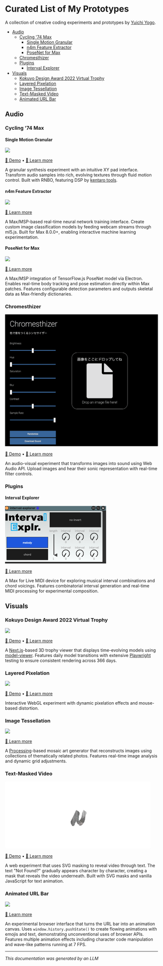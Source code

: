 # Curated List of My Prototypes

A collection of creative coding experiments and prototypes by [Yuichi Yogo](https://github.com/yuichkun).

<!-- toc -->

- [Audio](#audio)
  * [Cycling '74 Max](#cycling-74-max)
    + [Single Motion Granular](#single-motion-granular)
    + [n4m Feature Extractor](#n4m-feature-extractor)
    + [PoseNet for Max](#posenet-for-max)
  * [Chromesthizer](#chromesthizer)
  * [Plugins](#plugins)
    + [Interval Explorer](#interval-explorer)
- [Visuals](#visuals)
  * [Kokuyo Design Award 2022 Virtual Trophy](#kokuyo-design-award-2022-virtual-trophy)
  * [Layered Pixelation](#layered-pixelation)
  * [Image Tessellation](#image-tessellation)
  * [Text-Masked Video](#text-masked-video)
  * [Animated URL Bar](#animated-url-bar)

<!-- tocstop -->

## Audio

### Cycling '74 Max

#### Single Motion Granular
![](https://raw.githubusercontent.com/yuichkun/kentaro-granular-web/master/single-motion-granular.gif)

[🔗 Demo](https://kentaro-granular-web.vercel.app/) • [📝 Learn more](https://github.com/yuichkun/kentaro-granular-web/blob/master/README.md)

A granular synthesis experiment with an intuitive XY pad interface. Transform audio samples into rich, evolving textures through fluid motion control. Built with RNBO, featuring DSP by [kentaro tools](https://kentaro.tools/).

#### n4m Feature Extractor
![](https://user-images.githubusercontent.com/14039540/56828415-43196480-682f-11e9-97df-701ad2c3528c.gif)

[📝 Learn more](https://github.com/yuichkun/n4m-feature-extractor)

A Max/MSP-based real-time neural network training interface. Create custom image classification models by feeding webcam streams through ml5.js. Built for Max 8.0.0+, enabling interactive machine learning experimentation.

#### PoseNet for Max
![](https://user-images.githubusercontent.com/14039540/48412987-9029e280-e789-11e8-86a0-03c94a06ab13.gif)

[📝 Learn more](https://github.com/yuichkun/n4m-posenet)

A Max/MSP integration of TensorFlow.js PoseNet model via Electron. Enables real-time body tracking and pose estimation directly within Max patches. Features configurable detection parameters and outputs skeletal data as Max-friendly dictionaries.

### Chromesthizer
![](https://raw.githubusercontent.com/yuichkun/chromesthizer/master/chromesthizer.gif)

[🔗 Demo](https://chromesthizer.vercel.app/) • [📝 Learn more](https://github.com/yuichkun/chromesthizer/blob/master/README.md)

An audio-visual experiment that transforms images into sound using Web Audio API. Upload images and hear their sonic representation with real-time filter controls.

### Plugins

#### Interval Explorer
![](https://raw.githubusercontent.com/yuichkun/interval-explorer/master/interval-explorer.png)

[📝 Learn more](https://github.com/yuichkun/interval-explorer)

A Max for Live MIDI device for exploring musical interval combinations and chord voicings. Features combinatorial interval generation and real-time MIDI processing for experimental composition.

## Visuals

### Kokuyo Design Award 2022 Virtual Trophy
<img src="./assets/kokuyo-design-award-2022.gif" width="500">

[🔗 Demo](https://www.kokuyo.co.jp/trophy2022/) • [📝 Learn more](https://yogo-management-office.com/works/kokuyo-design-award-2022)

A [Next.js](https://nextjs.org/)-based 3D trophy viewer that displays time-evolving models using [model-viewer](https://modelviewer.dev/). Features daily model transitions with extensive [Playwright](https://playwright.dev/) testing to ensure consistent rendering across 366 days.

### Layered Pixelation
<img src="./prototypes/layered-pixelation/screenshot.gif" width="500">

[🔗 Demo](https://layered-pixelation.vercel.app/) • [📝 Learn more](./prototypes/layered-pixelation/README.md)

Interactive WebGL experiment with dynamic pixelation effects and mouse-based distortion.

### Image Tessellation
<img src="https://raw.githubusercontent.com/yuichkun/mosaic-by-image-gathering/master/image-tessellation.gif" width="500">

[📝 Learn more](https://github.com/yuichkun/mosaic-by-image-gathering/blob/master/README.md)

A [Processing](https://processing.org/)-based mosaic art generator that reconstructs images using collections of thematically related photos. Features real-time image analysis and dynamic grid adjustments.

### Text-Masked Video
![](https://raw.githubusercontent.com/yuichkun/css-mask-video-with-text/master/css-mask-video-with-text.gif)

[🔗 Demo](https://css-mask-video-with-text.vercel.app/) • [📝 Learn more](https://github.com/yuichkun/css-mask-video-with-text)

A web experiment that uses SVG masking to reveal video through text. The text "Not Found?" gradually appears character by character, creating a mask that reveals the video underneath. Built with SVG masks and vanilla JavaScript for text animation.

### Animated URL Bar
![](https://user-images.githubusercontent.com/14039540/46152616-4f930a00-c2ac-11e8-9c52-3e587343a23d.gif)

[📝 Learn more](https://github.com/yuichkun/animated-url-bar)

An experimental browser interface that turns the URL bar into an animation canvas. Uses `window.history.pushState()` to create flowing animations with emojis and text, demonstrating unconventional uses of browser APIs. Features multiple animation effects including character code manipulation and wave-like patterns running at 7 FPS.

---
*This documentation was generated by an LLM*
